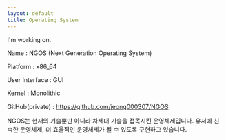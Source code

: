 ```yaml
---
layout: default
title: Operating System
---
```


I'm working on.

 Name : NGOS (Next Generation Operating System)

 Platform : x86_64

 User Interface : GUI

 Kernel : Monolithic
 
 GitHub(private) : https://github.com/jeong000307/NGOS

 NGOS는 현재의 기술뿐만 아니라 차세대 기술을 접목시킨 운영체제입니다. 유저에 친숙한 운영체제, 더 효율적인 운영체제가 될 수 있도록 구현하고 있습니다.